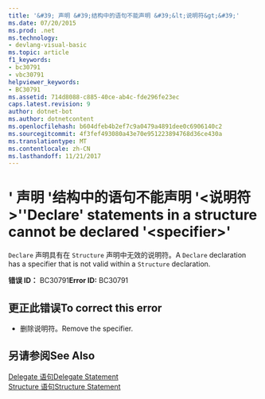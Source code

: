 ```yaml
---
title: '&#39; 声明 &#39;结构中的语句不能声明 &#39;&lt;说明符&gt;&#39;'
ms.date: 07/20/2015
ms.prod: .net
ms.technology:
- devlang-visual-basic
ms.topic: article
f1_keywords:
- bc30791
- vbc30791
helpviewer_keywords:
- BC30791
ms.assetid: 714d8088-c885-40ce-ab4c-fde296fe23ec
caps.latest.revision: 9
author: dotnet-bot
ms.author: dotnetcontent
ms.openlocfilehash: b604dfeb4b2ef7c9a0479a4891dee0c6906140c2
ms.sourcegitcommit: 4f3fef493080a43e70e951223894768d36ce430a
ms.translationtype: MT
ms.contentlocale: zh-CN
ms.lasthandoff: 11/21/2017
---
```

# <a name="39declare39-statements-in-a-structure-cannot-be-declared-39ltspecifiergt39"></a><span data-ttu-id="21172-102">&#39; 声明 &#39;结构中的语句不能声明 &#39;&lt;说明符&gt;&#39;</span><span class="sxs-lookup"><span data-stu-id="21172-102">&#39;Declare&#39; statements in a structure cannot be declared &#39;&lt;specifier&gt;&#39;</span></span>
<span data-ttu-id="21172-103">`Declare` 声明具有在 `Structure` 声明中无效的说明符。</span><span class="sxs-lookup"><span data-stu-id="21172-103">A `Declare` declaration has a specifier that is not valid within a `Structure` declaration.</span></span>  
  
 <span data-ttu-id="21172-104">**错误 ID：** BC30791</span><span class="sxs-lookup"><span data-stu-id="21172-104">**Error ID:** BC30791</span></span>  
  
## <a name="to-correct-this-error"></a><span data-ttu-id="21172-105">更正此错误</span><span class="sxs-lookup"><span data-stu-id="21172-105">To correct this error</span></span>  
  
-   <span data-ttu-id="21172-106">删除说明符。</span><span class="sxs-lookup"><span data-stu-id="21172-106">Remove the specifier.</span></span>  
  
## <a name="see-also"></a><span data-ttu-id="21172-107">另请参阅</span><span class="sxs-lookup"><span data-stu-id="21172-107">See Also</span></span>  
 [<span data-ttu-id="21172-108">Delegate 语句</span><span class="sxs-lookup"><span data-stu-id="21172-108">Delegate Statement</span></span>](../../visual-basic/language-reference/statements/delegate-statement.md)  
 [<span data-ttu-id="21172-109">Structure 语句</span><span class="sxs-lookup"><span data-stu-id="21172-109">Structure Statement</span></span>](../../visual-basic/language-reference/statements/structure-statement.md)
